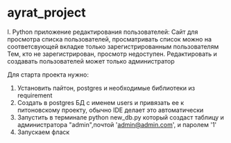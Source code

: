# ayrat_project
I. Python приложение редактирования пользователей:
Сайт для просмотра списка пользователей, просматривать список можно на соответсвующей вкладке только зарегистрированным пользователям
Тем, кто не зарегистрирован, просмотр недоступен.
Редактировать и создавать пользователей может только администратор

Для старта проекта нужно:
1. Установить пайтон, postgres и необходимые библиотеки из requirement
2. Создать в postgres БД с именем users и привязать ее к питоновскому проекту, обычно IDE делает это автоматически
3. Запустить в терминале python new_db.py который создаст таблицу и администратора "admin",почтой 'admin@admin.com', и паролем '1'
4. Запускаем фласк
